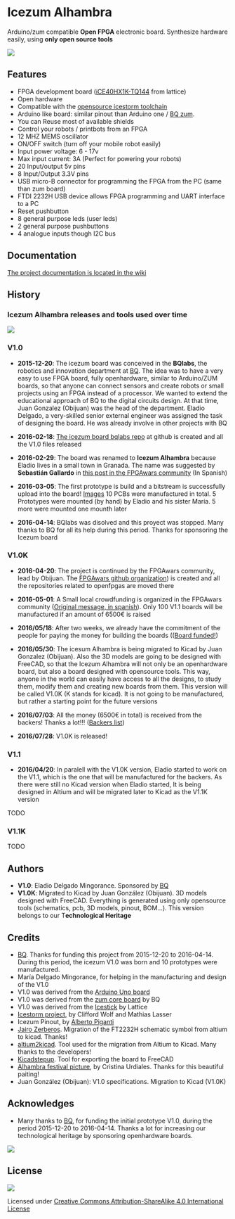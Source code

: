 # Icezum Alhambra
Arduino/zum compatible **Open FPGA** electronic board.  Synthesize hardware easily, using **only open source tools**

![](https://github.com/FPGAwars/icezum/raw/master/wiki/icezum-rev1-1607-img4.png)

## Features

* FPGA development board ([iCE40HX1K-TQ144](https://github.com/Obijuan/open-fpga-verilog-tutorial/raw/master/tutorial/doc/iCE40LPHXFamilyDataSheet.pdf) from lattice)
* Open hardware
* Compatible with the [opensource icestorm toolchain](http://www.clifford.at/icestorm/)
* Arduino like board: similar pinout than Arduino one / [BQ zum](https://store.bq.com/es/placa-zum-core).
* You can Reuse most of available shields
* Control your robots / printbots from an FPGA
* 12 MHZ MEMS oscillator
* ON/OFF switch (turn off your mobile robot easily)
* Input power voltage: 6 - 17v
* Max input current: 3A (Perfect for powering your robots)
* 20 Input/output 5v pins
* 8 Input/Output 3.3V pins
* USB micro-B connector for programming the FPGA from the PC (same than zum board)
* FTDI 2232H USB device allows FPGA programming and UART interface to a PC
* Reset pushbutton
* 8 general purpose leds (user leds)
* 2 general purpose pushbuttons
* 4 analogue inputs though I2C bus

## Documentation

[The project documentation is located in the wiki](https://github.com/FPGAwars/icezum/wiki)

## History

### Icezum Alhambra releases and tools used over time

![](https://github.com/FPGAwars/icezum/raw/master/wiki/Icezum-alhambra-releases-tools-diagram.png)

### V1.0
* **2015-12-20**: The icezum board was conceived in the **BQlabs**, the robotics and innovation department at [BQ](https://www.bq.com/es/). The idea was to have a very easy to use FPGA board, fully openhardware, similar to Arduino/ZUM boards, so that anyone can connect sensors and create robots or small projects using an FPGA instead of a processor. We wanted to extend the educational approach of BQ to the digital circuits design. At that time, Juan Gonzalez (Obijuan) was the head of the department. Eladio Delgado, a very-skilled senior external engineer was assigned the task of designing the board. He was already involve in other projects with BQ

* **2016-02-18**: [The icezum board bqlabs repo](https://github.com/bqlabs/icezum) at github is created and all the V1.0 files released

*  **2016-02-29**: The board was renamed to **Icezum Alhambra** because Eladio lives in a small town in Granada. The name was suggested by **Sebastián Gallardo** in [this post in the FPGAwars community](https://groups.google.com/d/msg/fpga-wars-explorando-el-lado-libre/f1W0Vtt5NdE/LEDRSXudGwAJ) (In Spanish)

* **2016-03-05**: The first prototype is build and a bitstream is successfully upload into the board! [Images](https://github.com/FPGAwars/icezum/raw/master/doc/2016-03-04-Mounting-first-prototype/icezum-alhambra-mounting-15.jpg) 10 PCBs were manufactured in total. 5 Prototypes were mounted (by hand) by Eladio and his sister María. 5 more were mounted one mounth later

* **2016-04-14**: BQlabs was disolved and this proyect was stopped. Many thanks to BQ  for all its help during this period. Thanks for sponsoring the Icezum board


### V1.0K
* **2016-04-20**: The project is continued by the FPGAwars community, lead by Obijuan. The [FPGAwars github organization](https://github.com/FPGAwars)) is created and all the repositories related to openfpgas are moved there

* **2016-05-01**: A Small local crowdfunding is organized in the FPGAwars community ([Original message, in spanish](https://groups.google.com/d/msg/fpga-wars-explorando-el-lado-libre/oLFzYPqCOcQ/OsMxYKnuAQAJ)). Only 100 V1.1 boards will be manufactured if an amount of 6500€ is raised

* **2016/05/18**: After two weeks, we already have the commitment of the people for paying the money for building the boards (([Board funded!](https://groups.google.com/d/msg/fpga-wars-explorando-el-lado-libre/oLFzYPqCOcQ/luBcnXpBBwAJ))

* **2016/05/30**: The icesum Alhambra is being migrated to Kicad by Juan Gonzalez (Obijuan). Also the 3D models are going to be designed with FreeCAD, so that the Icezum Alhambra will not only be an openhardware board, but also a board designed with opensource tools. This way, anyone in the world can easily have access to all the designs, to study them, modify them and creating new boards from them. This version will be called V1.0K (K stands for kicad). It is not going to be manufactured, but rather a starting point for the future versions

* **2016/07/03**: All the money (6500€ in total) is received from the backers! Thanks a lot!!! ([Backers list](https://docs.google.com/spreadsheets/d/1yngU6kfMr5JWJYXrxBMJ7l1Cai2iuucMDoND4NpgU5Y))

* **2016/07/28**: V1.0K is released!

### V1.1

 * **2016/04/20**: In paralell with the V1.0K version, Eladio started to work on the V1.1, which is the one that will be manufactured for the backers. As there were still no Kicad version when Eladio started, It is being designed in Altium and will be migrated later to Kicad as the V1.1K version
 
 TODO
 
### V1.1K
 
 TODO

## Authors

* **V1.0**: Eladio Delgado Mingorance. Sponsored by [BQ](https://www.bq.com/es/)
* **V1.0K**: Migrated to Kicad by Juan González (Obijuan). 3D models designed with FreeCAD. Everything is generated using only opensource tools (schematics, pcb, 3D models, pinout, BOM...). This version belongs to our T**echnological Heritage**

## Credits
* [BQ](https://www.bq.com/es/). Thanks for funding this project from 2015-12-20 to 2016-04-14. During this period, the icezum V1.0 was born and 10 prototypes were manufactured.
* María Delgado Mingorance, for helping in the manufacturing and design of the V1.0
* V1.0 was derived from the [Arduino Uno board](https://www.arduino.cc/en/Main/ArduinoBoardUno)
* V1.0 was derived from the [zum core board](https://github.com/bq/zum/tree/master/zum-core) by BQ
* V1.0 was derived from the [Icestick](http://www.latticesemi.com/icestick) by Lattice
* [Icestorm project](http://www.clifford.at/icestorm/), by Clifford Wolf and Mathias Lasser
* Icezum Pinout, by [Alberto Piganti](http://www.pighixxx.com/test/2016/05/icezum-pinout/)
* [Jairo Zerberos](https://github.com/zerberros). Migration of the FT2232H schematic symbol from altium to kicad. Thanks!
* [altium2kicad](https://github.com/thesourcerer8/altium2kicad]). Tool used for the migration from Altium to Kicad. Many thanks to the developers!
* [Kicadstepup](https://sourceforge.net/projects/kicadstepup/). Tool for exporting the board to FreeCAD
* [Alhambra festival picture](http://beentheredrawnthat.blogspot.com.es/2016/07/festivales-de-musica-y-danza-alhambra.html), by Cristina Urdiales. Thanks for this beautiful paiting!
* Juan González (Obijuan): V1.0 specifications. Migration to Kicad (V1.0K)

## Acknowledges
* Many thanks to [BQ](https://www.bq.com/es/), for funding the initial prototype V1.0, during the period 2015-12-20 to 2016-04-14. Thanks a lot for increasing our technological heritage by sponsoring openhardware boards.

![](https://github.com/FPGAwars/icezum/raw/master/wiki/bq-logo.png)

## License

![](https://github.com/FPGAwars/icezum/raw/master/wiki/attribution-share-alike-creative-commons-license.png)

Licensed under [Creative Commons Attribution-ShareAlike 4.0 International License](http://creativecommons.org/licenses/by-sa/4.0/)
